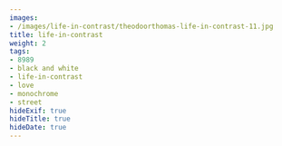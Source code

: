 ```yaml
---
images:
- /images/life-in-contrast/theodoorthomas-life-in-contrast-11.jpg
title: life-in-contrast
weight: 2
tags:
- 8989
- black and white
- life-in-contrast
- love
- monochrome
- street
hideExif: true
hideTitle: true
hideDate: true
---
```

